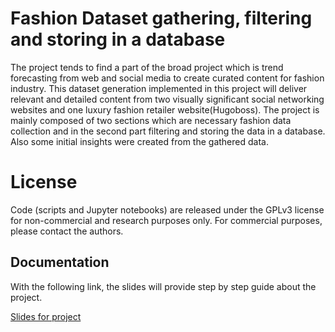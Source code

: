 
# Fashion Dataset gathering, filtering and storing in a database

The project tends to find a part of the broad project which is trend forecasting from web and social media to create curated content for fashion industry. This dataset generation implemented in this project will deliver relevant and detailed content from two visually significant social networking websites and one luxury fashion retailer website(Hugoboss).  The project is mainly composed of two sections which are necessary fashion data collection and in the second part filtering and storing the data in a database. Also some initial insights were created from the gathered data.


# License 

Code (scripts and Jupyter notebooks) are released under the GPLv3 license for non-commercial and research purposes only. For commercial purposes, please contact the authors.






## Documentation

With the following link, the slides will provide step by step guide about the project.

[Slides for project](https://1drv.ms/p/s!AgCW1RBfhnLzkmfV46FryPHqd9y_?e=m1rp7d)





